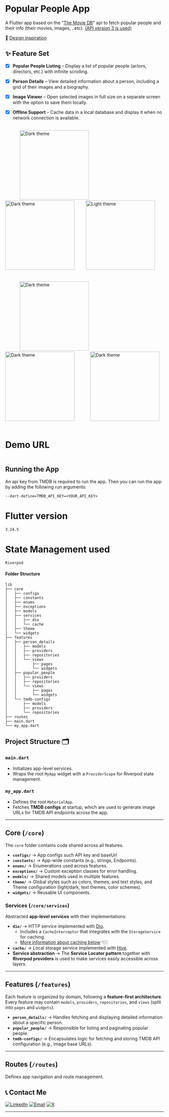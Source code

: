 # Popular People App

A Flutter app based on the "[The Movie DB](https://www.themoviedb.org/)" api to fetch popular people and their info (their movies, images, ..etc). [(API version 3 is used)](https://developers.themoviedb.org/3/people/get-popular-people)


🎨 [Design inspiration](https://dribbble.com/shots/7902411-Actors-Tracking-App)

## ✨ Feature Set

* [x] **Popular People Listing** – Display a list of popular people (actors, directors, etc.) with infinite scrolling.

 * [x] **Person Details** – View detailed information about a person, including a grid of their images and a biography.

 * [x] **Image Viewer** – Open selected images in full size on a separate screen with the option to save them locally.

 * [x] **Offline Support** – Cache data in a local database and display it when no network connection is available.


<br/>
<div>
  &emsp;&emsp;&emsp;
  <img src="https://github.com/user-attachments/assets/a9b908e8-f6b8-496e-a66e-959886f76b4c" alt="Dark theme" width="220">  
  &emsp;&emsp;&emsp;
  <img src="https://github.com/user-attachments/assets/d1db9c08-d0d9-4b63-b85b-4fd95671cce2" alt="Dark theme" width="220">  
  &emsp;&emsp;
  <img src="https://github.com/user-attachments/assets/2e5b6ec6-c4f0-4704-a346-12b12bfad483" alt="Light theme" width="220">
</div>
<br/>

<br/>
<div>
  &emsp;&emsp;&emsp;
  <img src="https://github.com/user-attachments/assets/480bae43-12c3-42cb-9827-3d4f787aaa81" alt="Dark theme" width="220">  
  &emsp;&emsp;&emsp;
  <img src="https://github.com/user-attachments/assets/6f321e4f-bc5d-495b-b29f-cfd5842d0df1" alt="Dark theme" width="220">  
  &emsp;&emsp;&emsp;
  <img src="https://github.com/user-attachments/assets/993d273e-212d-4ec1-abe7-b420d4c0396d" alt="Dark theme" width="220"> 
</div>
<br/>

# Demo URL
```

```


## Running the App
An api key from TMDB is required to run the app. Then you can run the app by adding the following run arguments:
```
--dart-define=TMDB_API_KEY=<YOUR_API_KEY>
```

# Flutter version
```
3.24.5
```

# State Management used
```
Riverpod
```


#### Folder Structure

```
lib
├── core
│   ├── configs
│   ├── constants
│   ├── enums
│   ├── exceptions
│   ├── models
│   ├── services
│   │   ├── dio
│   │   └── cache
│   ├── theme
│   └── widgets
├── features
│   ├── person_details
│   │   ├── models
│   │   ├── providers
│   │   ├── repositories
│   │   └── views
│   │       ├── pages
│   │       └── widgets
│   ├── popular_people
│   │   ├── providers
│   │   ├── repositories
│   │   └── views
│   │       ├── pages
│   │       └── widgets
│   └── tmdb-configs
│       ├── models
│       ├── providers
│       └── repositories
├── routes
├── main.dart
└── my_app.dart
```

## Project Structure 🗂️

### `main.dart`
- Initializes app-level services.
- Wraps the root `MyApp` widget with a `ProviderScope` for Riverpod state management.

### `my_app.dart`
- Defines the root `MaterialApp`.
- Fetches **TMDB configs** at startup, which are used to generate image URLs for TMDB API endpoints across the app.

---

## Core (`/core`)

The `core` folder contains code shared across all features.

- **`configs/`** → App configs such API key and baseUrl
- **`constants/`** → App-wide constants (e.g., strings, Endpoints).  
- **`enums/`** → Enumerations used across features.  
- **`exceptions/`** → Custom exception classes for error handling.  
- **`models/`** → Shared models used in multiple features.  
- **`theme/`** → Global styles such as colors, themes, and text styles, and Theme configuration (light/dark, text themes, color schemes).  
- **`widgets/`** → Reusable UI components.  

### Services (`/core/services`)
Abstracted **app-level services** with their implementations:

- **`dio/`** → HTTP service implemented with [Dio](https://pub.dev/packages/dio).  
  - Includes a `CacheInterceptor` that integrates with the `StorageService` for caching.  
  - [More information about caching below](#http-caching) 👇🏼  
- **`cache/`** → Local storage service implemented with [Hive](https://pub.dev/packages/hive/versions/4.0.0-dev.2).  
- **Service abstraction** → The **Service Locator pattern** together with **Riverpod providers** is used to make services easily accessible across layers.  

---

## Features (`/features`)

Each feature is organized by domain, following a **feature-first architecture**.  
Every feature may contain `models`, `providers`, `repositories`, and `views` (split into `pages` and `widgets`).  

- **`person_details/`** → Handles fetching and displaying detailed information about a specific person.  
- **`popular_people/`** → Responsible for listing and paginating popular people.  
- **`tmdb-configs/`** → Encapsulates logic for fetching and storing TMDB API configuration (e.g., image base URLs).  

---

## Routes (`/routes`)
Defines app navigation and route management.



## 📞 Contact Me

[![LinkedIn](https://img.shields.io/badge/LinkedIn-Connect-blue?logo=linkedin)](https://www.linkedin.com/in/mohamed-elbendary/)
[![Email](https://img.shields.io/badge/Email-Contact%20Me-red?logo=gmail)](albendary.com@gmail.com)
[![X](https://img.shields.io/badge/Follow-black?logo=x&logoColor=white)](https://x.com/mab_228)

---
